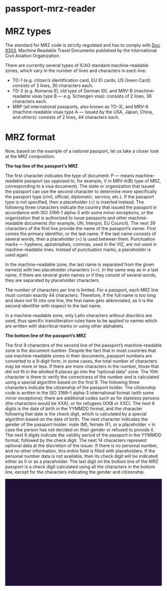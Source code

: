 # passport-mrz-reader

# MRZ types

The standard for MRZ code is strictly regulated and has to comply with [Doc 9303](https://www.icao.int/publications/pages/publication.aspx?docnum=9303). Machine Readable Travel Documents published by the International Civil Aviation Organization.

There are currently several types of ICAO standard machine-readable zones, which vary in the number of lines and characters in each line:

- TD-1 (e.g. citizen’s identification card, EU ID cards, US Green Card): consists of 3 lines, 30 characters each.
- TD-2 (e.g. Romania ID, old type of German ID), and MRV-B (machine-readable visas type B — e.g. Schengen visa): consists of 2 lines, 36 characters each.
- MRP (all international passports, also known as TD-3), and MRV-A (machine-readable visas type A — issued by the USA, Japan, China, and others): consists of 2 lines, 44 characters each.


# MRZ format
Now, based on the example of a national passport, let us take a closer look at the MRZ composition.

**The top line of the passport’s MRZ**

The first character indicates the type of document: P — means machine-readable passport (as opposed to, for example, V in MRV-A(B) type of MRZ, corresponding to a visa document). The state or organization that issued the passport can use the second character to determine more specifically the passport type (civil, official, diplomatic, service, etc.). If the passport type is not specified, then a placeholder (<) is inserted instead. The following three characters indicate the country that issued the passport in accordance with ISO 3166–1 alpha-3 with some minor exceptions, or the organization that is authorized to issue passports and other machine-readable documents (for example, UN, Interpol, EU Council). The next 39 characters of the first line provide the name of the passport’s owner. First comes the primary identifier, or the last name. If the last name consists of several words, then a placeholder (<) is used between them. Punctuation marks — hyphens, apostrophes, commas, used in the VIZ, are not used in machine-readable lines. Instead of punctuation marks, a placeholder is used again.

In the machine-readable zone, the last name is separated from the given name(s) with two placeholder characters (<<). In the same way as in a last name, if there are several given names or if they consist of several words, they are separated by placeholder characters.

The number of characters per line is limited. For a passport, each MRZ line must contain exactly 44 characters. Therefore, if the full name is too long and does not fit into one line, the first name gets abbreviated, as it is the second identifier with respect to the last name.

In a machine-readable zone, only Latin characters without diacritics are used, thus specific transliteration rules have to be applied to names which are written with diacritical marks or using other alphabets.

**The bottom line of the passport’s MRZ**

The first 9 characters of the second line of the passport’s machine-readable zone is the document number. Despite the fact that in most countries that use machine-readable zones in their documents, passport numbers are converted to a 9-digit form, in some cases, the total number of characters may be more or less. If there are more characters in the number, those that did not fit in the allotted 9 places go into the “optional data” zone. The 10th character is there to verify the correctness of the number and is calculated using a special algorithm based on the first 9. The following three characters indicate the citizenship of the passport holder. The citizenship code is written in the ISO 3166–1 alpha-3 international format (with some minor exceptions); there are additional codes such as for stateless persons (the characters would be XXA), or for refugees (XXB or XXC). The next 6 digits is the date of birth in the YYMMDD format, and the character following that date is the check digit, which is calculated by a special algorithm based on the date of birth. The next character indicates the gender of the passport holder: male (M), female (F), or a placeholder < in case the person has not decided on their gender or refused to provide it. The next 6 digits indicate the validity period of the passport in the YYMMDD format, followed by the check digit. The next 14 characters represent optional data at the discretion of the issuer. If there is no personal number, and no other information, this entire field is filled with placeholders. If the personal number data is not available, then its check digit will be indicated either as 0 or as a placeholder. The last digit on the bottom line of the MRZ passport is a check digit calculated using all the characters in the bottom line, except for the characters indicating the gender and citizenship.

![](docs/mrz.gif)

